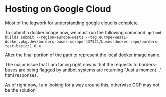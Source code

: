 # Hosting on Google Cloud

Most of the legwork for understanding google cloud is complete.

To submit a docker image now, we must run the following command:
``` gcloud builds submit --region=europe-west1 --tag europe-west1-docker.pkg.dev/borders-buses-scrape-437521/buses-docker-repo/borders-test-basic:1.0.4 ```

Alter the final portion of the path to represent the local docker image name. 

The major issue that I am facing right now is that the requests to borders-buses are being flagged by antibot systems are returning "Just a moment..." html responses.

As of right now, I am looking for a way around this, otherwise GCP may not be the solution
